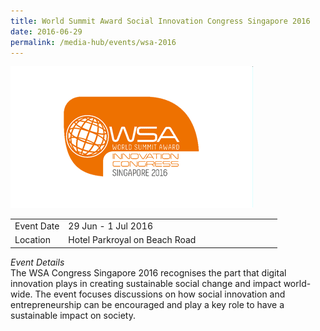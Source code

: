 ```yaml
---
title: World Summit Award Social Innovation Congress Singapore 2016
date: 2016-06-29
permalink: /media-hub/events/wsa-2016
---
```

![World Summit Award Social Innovation Congress Singapore 2016](/images/media-hub/events/till-2020/wsa-2016.png)

<table style="width:100%">
  <tr>
    <td style="width:20%">Event Date</td>	
    <td style="width:80%">29 Jun - 1 Jul 2016</td>	
  </tr>
  <tr>
	<td>Location</td>
	<td>Hotel Parkroyal on Beach Road</td>	
  </tr>
</table>	

*Event Details*<br>
The WSA Congress Singapore 2016 recognises the part that digital innovation plays in creating sustainable social change and impact world-wide. The event focuses discussions on how social innovation and entrepreneurship can be encouraged and play a key role to have a sustainable impact on society.